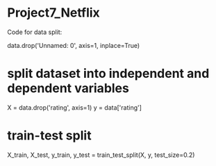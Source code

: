 # Project7_Netflix

Code for data split:

data.drop('Unnamed: 0', axis=1, inplace=True)

# split dataset into independent and dependent variables
X = data.drop('rating', axis=1)
y = data['rating']

# train-test split
X_train, X_test, y_train, y_test = train_test_split(X, y, test_size=0.2)
